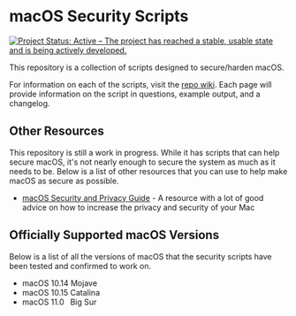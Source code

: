 # macOS Security Scripts

[![Project Status: Active – The project has reached a stable, usable state and is being actively developed.](https://www.repostatus.org/badges/latest/active.svg)](https://www.repostatus.org/#active)

This repository is a collection of scripts designed to secure/harden macOS.

For information on each of the scripts, visit the [repo wiki](https://github.com/StrangeRanger/linux-security-scripts/wiki). Each page will provide information on the script in questions, example output, and a changelog.

## Other Resources

This repository is still a work in progress. While it has scripts that can help secure macOS, it's not nearly enough to secure the system as much as it needs to be. Below is a list of other resources that you can use to help make macOS as secure as possible.

* [macOS Security and Privacy Guide](https://github.com/drduh/macOS-Security-and-Privacy-Guide) - A resource with a lot of good advice on how to increase the privacy and security of your Mac

## Officially Supported macOS Versions

Below is a list of all the versions of macOS that the security scripts have been tested and confirmed to work on.

* macOS 10.14 Mojave
* macOS 10.15 Catalina
* macOS 11.0&ensp; Big Sur

